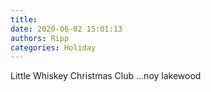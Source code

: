 ```yaml
---
title: 
date: 2020-06-02 15:01:13
authors: Ripp
categories: Holiday
---
```


 Little Whiskey Christmas Club ...noy lakewood